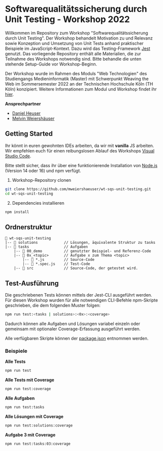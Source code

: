 # Softwarequalitätssicherung durch Unit Testing - Workshop 2022

Willkommen im Repository zum Workshop "Softwarequalitätssicherung durch Unit Testing". Der Workshop behandelt Motivation zu und Relevanz sowie Konzeption und Umsetzung von Unit Tests anhand praktischer Beispiele im JavaScript-Kontext. Dazu wird das Testing-Framework [Jest](https://jestjs.io/) genutzt. Das vorliegende Repository enthält alle Materialien, die zur Teilnahme des Workshops notwendig sind. Bitte behandle die unten stehende Setup-Guide vor Workshop-Beginn.

Der Workshop wurde im Rahmen des Moduls "Web Technologien" des Studiengangs Medieninformatik (Master) mit Schwerpunkt Weaving the Web im Sommersemester 2022 an der Technischen Hochschule Köln (TH Köln) konzipiert. Weitere Informationen zum Modul und Workshop findet ihr [hier](https://th-koeln.github.io/mi-master-wtw/workshops/2022/sqs_unit-testing/index/).

**Ansprechpartner**

- [Daniel Heuser](https://github.com/Darkkap)
- [Melvin Weiershäuser](https://github.com/mweiershaeuser)

## Getting Started

Ihr könnt in euren gewohnten IDEs arbeiten, da wir mit **vanilla** JS arbeiten. Wir empfehlen euch für einen reibungslosen Ablauf des Workshops [Visual Studio Code](https://code.visualstudio.com/).

Bitte stellt sicher, dass ihr über eine funktionierende Installation von [Node.js](https://nodejs.org/en/) (Version 14 oder 16) und npm verfügt.

1. Workshop-Repository clonen

```bash
git clone https://github.com/mweiershaeuser/wt-sqs-unit-testing.git
cd wt-sqs-unit-testing
```

2. Dependencies installieren

```bash
npm install
```

## Ordnerstruktur

```
📂 wt-sqs-unit-testing
|-- 📂 solutions            // Lösungen, äquivalente Struktur zu tasks
|-- 📂 tasks                // Aufgaben
    |-- 📂 00_demo          // genutzter Beispiel- und Referenz-Code
    |-- 📂 0x_<topic>       // Aufgabe x zum Thema <topic>
        |-- 📄 *.js         // Source-Code
        |-- 📄 *.spec.js    // Test-Code
    |-- 📂 src              // Source-Code, der getestet wird.
```

## Test-Ausführung

Die geschriebenen Tests können mittels der Jest-CLI ausgeführt werden. Für diesen Workshop wurden für alle notwendigen CLI-Befehle npm-Skripte geschrieben, die dem folgenden Muster folgen:

```bash
npm run test:<tasks | solutions>:<0x>:<coverage>
```

Dadurch können alle Aufgaben und Lösungen variabel einzeln oder gemeinsam mit optionaler Coverage-Erfassung ausgeführt werden.

Alle verfügbaren Skripte können der [package.json](package.json) entnommen werden.

### Beispiele

**Alle Tests**

```bash
npm run test
```

**Alle Tests mit Coverage**

```bash
npm run test:coverage
```

**Alle Aufgaben**

```bash
npm run test:tasks
```

**Alle Lösungen mit Coverage**

```bash
npm run test:solutions:coverage
```

**Aufgabe 3 mit Coverage**

```bash
npm run test:tasks:03:coverage
```
